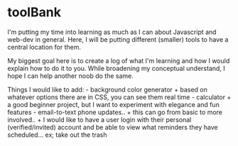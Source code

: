 # toolBank
I'm putting my time into learning as much as I can about Javascript and web-dev in general.  Here, I will be putting different (smaller) tools to have a central location for them.  


My biggest goal here is to create a log of what I'm learning and how I would explain how to do it to you.
   While broadening my conceptual understand, I hope I can help another noob do the same.



   Things I would like to add:
      - background color generator
            + based on whatever options there are in CSS, you can see them real time
      - calculator
            + a good beginner project, but I want to experiment with elegance and fun features
      - email-to-text phone updates..
            + this can go from basic to more involved..
            + I would like to have a user login with their personal (verified/invited) account and
              be able to view what reminders they have scheduled... ex; take out the trash
            
